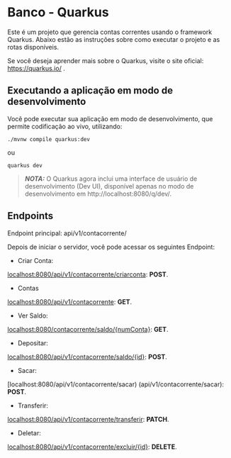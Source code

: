 # Banco - Quarkus

Este é um projeto que gerencia contas correntes usando o framework Quarkus. Abaixo estão as instruções sobre como executar o projeto e as rotas disponíveis.

Se você deseja aprender mais sobre o Quarkus, visite o site oficial: https://quarkus.io/ .

## Executando a aplicação em modo de desenvolvimento
Você pode executar sua aplicação em modo de desenvolvimento, que permite codificação ao vivo, utilizando:
```shell script
./mvnw compile quarkus:dev
```
ou 
```shell script
quarkus dev
```


> **_NOTA:_**  O Quarkus agora inclui uma interface de usuário de desenvolvimento (Dev UI), disponível apenas no modo de desenvolvimento em http://localhost:8080/q/dev/.

## Endpoints

Endpoint principal: api/v1/contacorrente/

Depois de iniciar o servidor, você pode acessar os seguintes Endpoint:

- Criar Conta:

[localhost:8080/api/v1/contacorrente/criarconta](api/v1/contacorrente/criarconta): **POST**.

- Contas

[localhost:8080/api/v1/contacorrente](api/v1/contacorrente): **GET**.

- Ver Saldo:

[localhost:8080/contacorrente/saldo/{numConta}](contacorrente/saldo/{numConta}): **GET**.

- Depositar:

[localhost:8080/api/v1/contacorrente/saldo/{id}](api/v1/contacorrente/saldo/{id}): **POST**.

- Sacar:

[localhost:8080/api/v1/contacorrente/sacar) (api/v1/contacorrente/sacar): **POST**.

- Transferir:

[localhost:8080/api/v1/contacorrente/transferir](api/v1/contacorrente/transferir): **PATCH**.

- Deletar:

[localhost:8080/api/v1/contacorrente/excluir/{id}](api/v1/contacorrente/excluir/{id}): **DELETE**.
